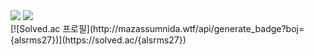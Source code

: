<div>
  <img src="https://github-readme-stats.vercel.app/api/top-langs/?username=mingeun128&show_icons=true&theme=tokyonight"/>
  <img src="https://github-readme-stats.vercel.app/api?username=mingeun128&show_icons=true&theme=tokyonight"/>
<div/>
<div>
  [![Solved.ac 프로필](http://mazassumnida.wtf/api/generate_badge?boj={alsrms27})](https://solved.ac/{alsrms27})
<div/>
  
<!--
**mingeun128/mingeun128** is a ✨ _special_ ✨ repository because its `README.md` (this file) appears on your GitHub profile.

Here are some ideas to get you started:

- 🔭 I’m currently working on ...
- 🌱 I’m currently learning ...
- 👯 I’m looking to collaborate on ...
- 🤔 I’m looking for help with ...
- 💬 Ask me about ...
- 📫 How to reach me: ...
- 😄 Pronouns: ...
- ⚡ Fun fact: ...
-->
